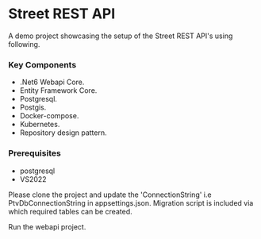 # Street REST API

A demo project showcasing the setup of the Street REST API's using following.

### Key Components

* .Net6 Webapi Core.
* Entity Framework Core.
* Postgresql. 
* Postgis.
* Docker-compose.
* Kubernetes.
* Repository design pattern.

### Prerequisites

* postgresql
* VS2022

Please clone the project and update the 'ConnectionString' i.e PtvDbConnectionString in appsettings.json. Migration script is included via which required tables can be created.

Run the webapi project.